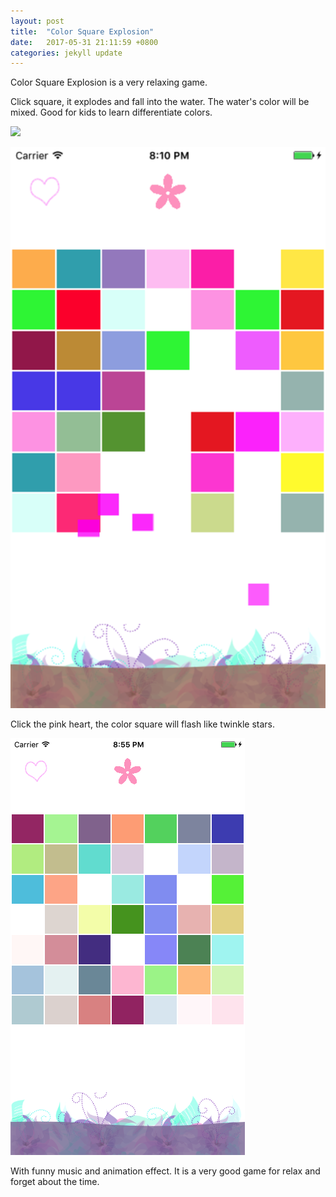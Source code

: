 ```yaml
---
layout: post
title:  "Color Square Explosion"
date:   2017-05-31 21:11:59 +0800
categories: jekyll update
---
```

Color Square Explosion is a very relaxing game.

Click square, it explodes and fall into the water. The water's color will be mixed. Good for kids to learn differentiate colors.

![](https://raw.githubusercontent.com/sunnyjoe/sunny-app.github.io/master/assets/images/mix_color_change.PNG)

![](https://raw.githubusercontent.com/sunnyjoe/sunny-app.github.io/master/assets/images/mix_color_click.PNG)

Click the pink heart, the color square will flash like twinkle stars.


![](https://raw.githubusercontent.com/sunnyjoe/sunny-app.github.io/master/assets/images/mix_color_music.PNG)

With funny music and animation effect. It is a very good game for relax and forget about the time.
